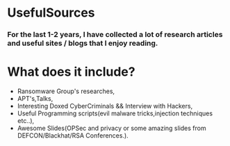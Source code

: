 # UsefulSources

### For the last 1-2 years, I have collected a lot of research articles and useful sites / blogs that I enjoy reading.

# What does it include?

* Ransomware Group's researches,
* APT's,Talks,
* Interesting Doxed CyberCriminals && Interview with Hackers,
* Useful Programming scripts(evil malware tricks,injection techniques etc..),
* Awesome Slides(OPSec and privacy or some amazing slides from DEFCON/Blackhat/RSA Conferences.).



